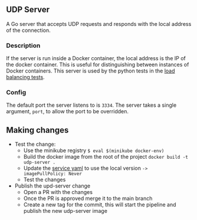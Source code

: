 ## UDP Server

A Go server that accepts UDP requests and responds with the local address of the connection.

### Description
If the server is run inside a Docker container, the local address is the IP of the docker container. This is useful
for distinguishing between instances of Docker containers. This server is used by the python tests in the
[load balancing tests](../suite/test_transport_server_udp_load_balance.py).

### Config
The default port the server listens to is `3334`. The server takes a single argument, `port`, to allow the port to be
overridden.


## Making changes

 * Test the change:
   * Use the minikube registry ```$ eval $(minikube docker-env)```
   * Build the docker image from the root of the project ```docker build -t udp-server .```
   * Update the [service yaml](https://github.com/nginxinc/kubernetes-ingress/blob/main/tests/data/transport-server-udp-load-balance/standard/service_deployment.yaml) to use the local version ```-> imagePullPolicy: Never```
   * Test the changes
 * Publish the upd-server change
   * Open a PR with the changes
   * Once the PR is approved merge it to the main branch
   * Create a new tag for the commit, this will start the pipeline and publish the new udp-server image
